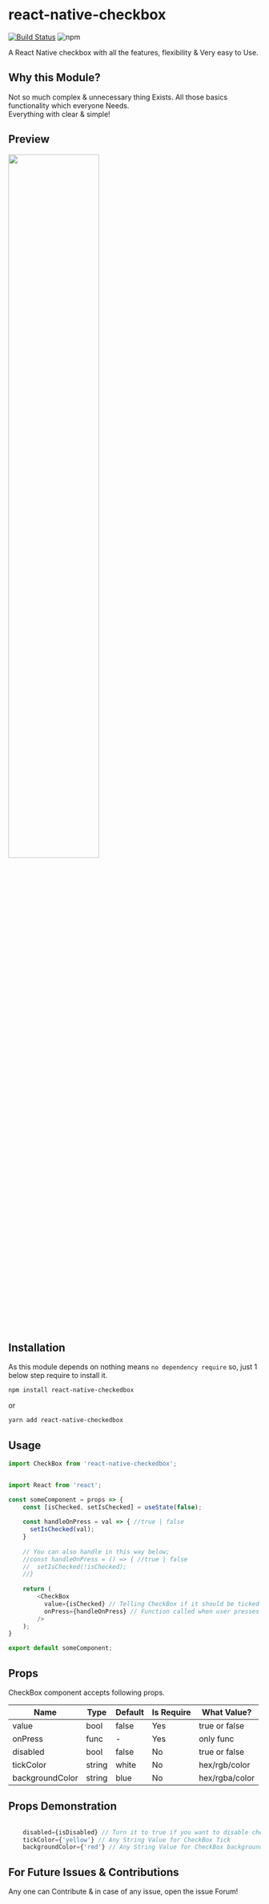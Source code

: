 # react-native-checkbox
[![Build Status](https://travis-ci.org/joemccann/dillinger.svg?branch=master)](https://travis-ci.org/joemccann/dillinger) ![npm](https://img.shields.io/npm/v/react-native-checkedbox) 

A React Native checkbox with all the features, flexibility & Very easy to Use.

## Why this Module? 

Not so much complex & unnecessary thing Exists. All those basics functionality which everyone Needs. <br>Everything with clear & simple!

## Preview

<img src="https://i.imgur.com/464cSYj.jpg" width="60%" />

## Installation

As this module depends on nothing means `no dependency require` so, just 1 below step require to install it.

```sh
npm install react-native-checkedbox
```

or

```sh
yarn add react-native-checkedbox
```

## Usage

```js
import CheckBox from 'react-native-checkedbox';
```

```js

import React from 'react';

const someComponent = props => {
    const [isChecked, setIsChecked] = useState(false);
    
    const handleOnPress = val => { //true | false
      setIsChecked(val);
    }
    
    // You can also handle in this way below;
    //const handleOnPress = () => { //true | false
    //  setIsChecked(!isChecked);
    //}
    
    return (
        <CheckBox
          value={isChecked} // Telling CheckBox if it should be ticked or not!!!
          onPress={handleOnPress} // Function called when user presses CheckBox
        />
    );
}

export default someComponent;

```

## Props

CheckBox component accepts following props.

Name | Type| Default | Is Require | What Value?
--- | --- | --- | --- | ---
value | bool | false | Yes | true or false
onPress | func | - | Yes | only func
disabled | bool | false | No | true or false
tickColor | string | white | No | hex/rgb/color
backgroundColor | string | blue | No | hex/rgba/color 

## Props Demonstration

```js
    
    disabled={isDisabled} // Turn it to true if you want to disable checkBox.
    tickColor={'yellow'} // Any String Value for CheckBox Tick
    backgroundColor={'red'} // Any String Value for CheckBox background

```

## For Future Issues & Contributions

Any one can Contribute & in case of any issue, open the issue Forum!
